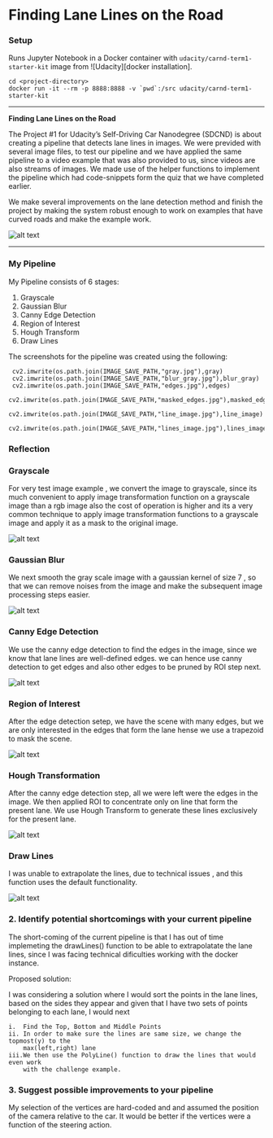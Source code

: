 # **Finding Lane Lines on the Road** 


### Setup

Runs Jupyter Notebook in a Docker container with `udacity/carnd-term1-starter-kit` image from ![Udacity][docker installation].

```
cd <project-directory>
docker run -it --rm -p 8888:8888 -v `pwd`:/src udacity/carnd-term1-starter-kit
```

---

**Finding Lane Lines on the Road**

The Project #1 for Udacity’s Self-Driving Car Nanodegree (SDCND) is about creating a pipeline that detects lane lines in images. 
We were previded with several image files, to test our pipeline and we have applied the same pipeline to a video example that was also provided to us, since videos are also streams of images. We made use of the helper functions to implement the pipeline which had code-snippets form the quiz that we have completed earlier. 

We make several improvements on the lane detection method and finish the project by making the system robust enough to work on examples that have curved roads and make the example work.

[//]: # (Image References)

![alt text][image0]

---

### My Pipeline

My Pipeline consists of 6 stages:

1. Grayscale
2. Gaussian Blur
3. Canny Edge Detection
4. Region of Interest 
5. Hough Transform 
6. Draw Lines

The screenshots for the pipeline was created using the following:

     cv2.imwrite(os.path.join(IMAGE_SAVE_PATH,"gray.jpg"),gray)
     cv2.imwrite(os.path.join(IMAGE_SAVE_PATH,"blur_gray.jpg"),blur_gray)
     cv2.imwrite(os.path.join(IMAGE_SAVE_PATH,"edges.jpg"),edges)
     cv2.imwrite(os.path.join(IMAGE_SAVE_PATH,"masked_edges.jpg"),masked_edges)
     cv2.imwrite(os.path.join(IMAGE_SAVE_PATH,"line_image.jpg"),line_image)
     cv2.imwrite(os.path.join(IMAGE_SAVE_PATH,"lines_image.jpg"),lines_image)
   

### Reflection

### Grayscale

   For very test image example , we convert the image to grayscale, since its much convenient to apply image transformation function on a grayscale image than a rgb image also the cost of operation is higher and its a very common technique to apply image transformation functions to a grayscale image and apply it as a mask to the original image.
   
  ![alt text][image1]

### Gaussian Blur

   We next smooth the gray scale image with a gaussian kernel of size 7 , so that 
   we can remove noises from the image and make the subsequent image processing steps    easier.
   
   ![alt text][image2]
   
### Canny Edge Detection

   We use the canny edge detection to find the edges in the image, since we know that lane lines are well-defined edges. we can hence use canny detection to get edges and also other edges to be pruned by ROI step next.
   
   ![alt text][image3]
   
### Region of Interest

   After the edge detection setep, we have the scene with many edges, but we are only interested in the edges that form the lane hense we use a trapezoid to mask the scene.
   
   ![alt text][image4]
   
### Hough Transformation

   After the canny edge detection step, all we were left were the edges in the image.
   We then applied ROI to concentrate only on line that form the present lane.
   We use Hough Transform to generate these lines exclusively for the present lane.
   
   ![alt text][image5]
   
### Draw Lines

   I was unable to extrapolate the lines, due to technical issues , and this function
   uses the default functionality. 
   
   ![alt text][image6]


### 2. Identify potential shortcomings with your current pipeline

The short-coming of the current pipeline is that I has out of time implemeting the drawLines() function to be able to extrapolatate the lane lines, since I was facing 
technical dificulties working with the docker instance.

Proposed solution:

I was considering a solution where I would sort the points in the lane lines,
based on the sides they appear and given that I have two sets of points belonging to each lane, I would next

    i.  Find the Top, Bottom and Middle Points 
    ii. In order to make sure the lines are same size, we change the topmost(y) to the
        max(left,right) lane
    iii.We then use the PolyLine() function to draw the lines that would even work
        with the challenge example.



### 3. Suggest possible improvements to your pipeline

My selection of the vertices are hard-coded and and assumed the position of the camera
relative to the car. It would be better if the vertices were a function of the
steering action.


[image0]: ./test_images/solidWhiteCurve.jpg "Original Image"
[image1]: ./test_image_output/gray.jpg "Gray Image"
[image2]: ./test_image_output/blur_gray.jpg "Smoothed Image"
[image3]: ./test_image_output/edges.jpg "Edges Image"
[image4]: ./test_image_output/masked_edges.jpg "Masked Image"
[image5]: ./test_image_output/line_image.jpg "HoughLines Image"
[image6]: ./test_image_output/lines_image.jpg "Output Image"

